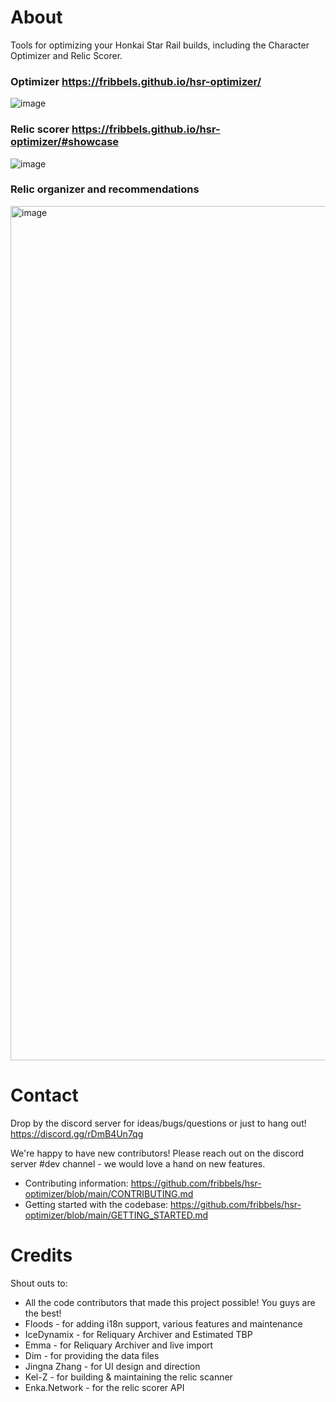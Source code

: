 # About

Tools for optimizing your Honkai Star Rail builds, including the Character Optimizer and Relic Scorer.

### Optimizer https://fribbels.github.io/hsr-optimizer/

![image](https://github.com/user-attachments/assets/fccde7c3-c2ec-4d26-bd94-ed36b6f4c231)

### Relic scorer https://fribbels.github.io/hsr-optimizer/#showcase

![image](https://github.com/user-attachments/assets/08729229-da7d-459f-b969-538b07672d50)

### Relic organizer and recommendations

<img width="1367" alt="image" src="https://github.com/fribbels/hsr-optimizer/assets/7908525/1274f519-7df7-413d-b97a-4f0e202d67fb">

# Contact

Drop by the discord server for ideas/bugs/questions or just to hang out! https://discord.gg/rDmB4Un7qg

We're happy to have new contributors! Please reach out on the discord server #dev channel - we would love a hand on new
features.

- Contributing information: https://github.com/fribbels/hsr-optimizer/blob/main/CONTRIBUTING.md
- Getting started with the codebase: https://github.com/fribbels/hsr-optimizer/blob/main/GETTING_STARTED.md

# Credits

Shout outs to:

- All the code contributors that made this project possible! You guys are the best!
- Floods - for adding i18n support, various features and maintenance
- IceDynamix - for Reliquary Archiver and Estimated TBP
- Emma - for Reliquary Archiver and live import
- Dim - for providing the data files
- Jingna Zhang - for UI design and direction
- Kel-Z - for building & maintaining the relic scanner
- Enka.Network - for the relic scorer API
